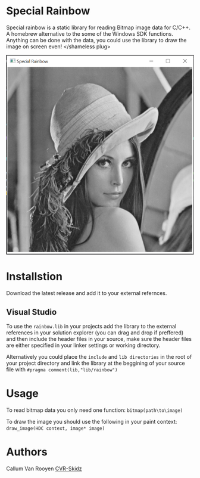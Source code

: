 # Special Rainbow
Special rainbow is a static library for reading Bitmap image data for C/C++. A homebrew alternative to the some of the Windows SDK functions. Anything can be done with the data, <shameless plug> you could use the library to draw the image on screen even! </shameless plug>

<img src = "https://github.com/CVR-Skidz/special-rainbow/blob/master/example_outputs/lena512.png">

# Installstion
Download the latest release and add it to your external refernces.

## Visual Studio

To use the `rainbow.lib` in your projects add the library to the external references in your solution explorer (you can drag and drop if preffered) and then include the header files in your source, make sure the header files are either specified in your linker settings or working directory. 

Alternatively you could place the `include` and `lib directories` in the root of your project directory and link the library at the beggining of your source file with `#pragma comment(lib,"lib/rainbow")`

# Usage
To read bitmap data you only need one function:
`bitmap(path\to\image)`

To draw the image you should use the following in your paint context:
`draw_image(HDC context, image* image)`

# Authors
Callum Van Rooyen [CVR-Skidz](https://github.com/CVR-Skidz)
